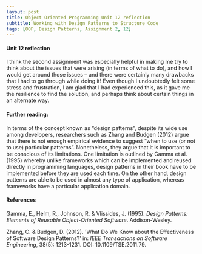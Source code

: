 ```yaml
---
layout: post
title: Object Oriented Programming Unit 12 reflection
subtitle: Working with Design Patterns to Structure Code
tags: [OOP, Design Patterns, Assignment 2, 12]
---
```


#### Unit 12 reflection
I think the second assignment was especially helpful in making me try to think about the issues that were arising (in terms of what to do), and how I would get around those issues – and there were certainly many drawbacks that I had to go through while doing it! Even though I undoubtedly felt some stress and frustration, I am glad that I had experienced this, as it gave me the resilience to find the solution, and perhaps think about certain things in an alternate way.

#### Further reading:
In terms of the concept known as “design patterns”, despite its wide use among developers, researchers such as Zhang and Budgen (2012) argue that there is not enough empirical evidence to suggest “when to use (or not to use) particular patterns”. Nonetheless, they argue that it is important to be conscious of its limitations. One limitation is outlined by Gamma et al. (1995) whereby unlike frameworks which can be implemented and reused directly in programming languages, design patterns in their book have to be implemented before they are used each time. On the other hand, design patterns are able to be used in almost any type of application, whereas frameworks have a particular application domain. 

#### References
Gamma, E., Helm, R., Johnson, R. & Vlissides, J. (1995). *Design Patterns: Elements of Reusable Object-Oriented Software*. Addison-Wesley.

Zhang, C. & Budgen, D. (2012). 'What Do We Know about the Effectiveness of Software Design Patterns?' in: *IEEE Transactions on Software Engineering*, 38(5): 1213-1231. DOI: 10.1109/TSE.2011.79.
